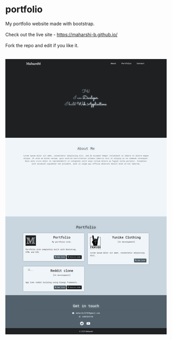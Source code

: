 # portfolio
My portfolio website made with bootstrap.<br><br>Check out the live site - https://maharshi-b.github.io/ <br><br>
Fork the repo and edit if you like it.<br><br><br>
![Screenshot](assets/img/screenshot.png)
